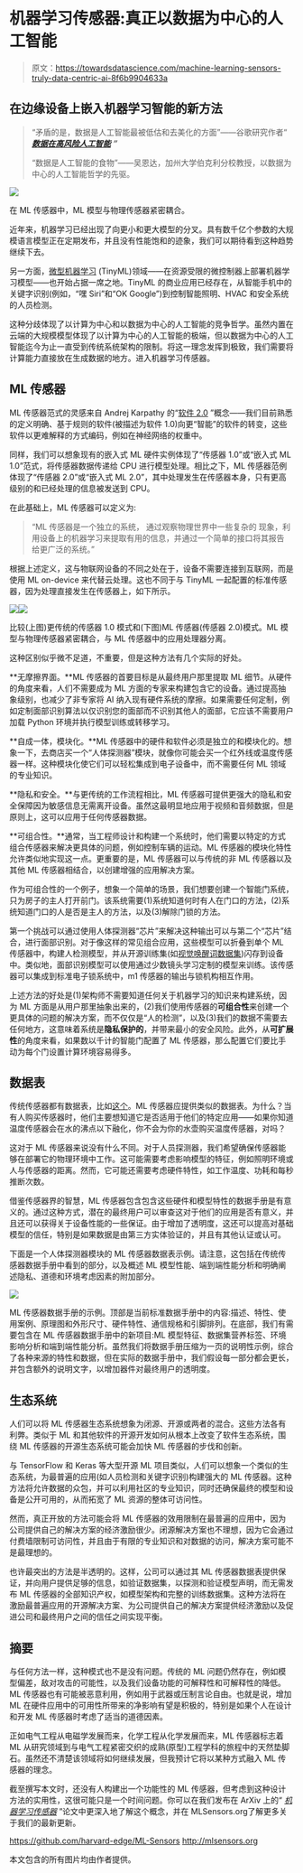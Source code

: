 # 机器学习传感器:真正以数据为中心的人工智能

> 原文：<https://towardsdatascience.com/machine-learning-sensors-truly-data-centric-ai-8f6b9904633a>

## 在边缘设备上嵌入机器学习智能的新方法

> “矛盾的是，数据是人工智能最被低估和去美化的方面”——谷歌研究作者“ [***数据在高风险人工智能***](https://storage.googleapis.com/pub-tools-public-publication-data/pdf/0d556e45afc54afeb2eb6b51a9bc1827b9961ff4.pdf) ***”***
> 
> “数据是人工智能的食物”——吴恩达，加州大学伯克利分校教授，以数据为中心的人工智能哲学的先驱。

![](img/64938c349f651efacb09a3b68412b22b.png)

在 ML 传感器中，ML 模型与物理传感器紧密耦合。

近年来，机器学习已经出现了向更小和更大模型的分叉。具有数千亿个参数的大规模语言模型正在定期发布，并且没有性能饱和的迹象，我们可以期待看到这种趋势继续下去。

另一方面，[微型机器学习](/tiny-machine-learning-the-next-ai-revolution-495c26463868) (TinyML)领域——在资源受限的微控制器上部署机器学习模型——也开始占据一席之地。TinyML 的商业应用已经存在，从智能手机中的关键字识别(例如，“嘿 Siri”和“OK Google”)到控制智能照明、HVAC 和安全系统的人员检测。

这种分歧体现了以计算为中心和以数据为中心的人工智能的竞争哲学。虽然内置在云端的大规模模型体现了以计算为中心的人工智能的极端，但以数据为中心的人工智能迄今为止一直受到传统系统架构的限制。将这一理念发挥到极致，我们需要将计算能力直接放在生成数据的地方。进入机器学习传感器。

## ML 传感器

ML 传感器范式的灵感来自 Andrej Karpathy 的“[软件 2.0](https://karpathy.medium.com/software-2-0-a64152b37c35) ”概念——我们目前熟悉的定义明确、基于规则的软件(被描述为软件 1.0)向更“智能”的软件的转变，这些软件以更难解释的方式编码，例如在神经网络的权重中。

同样，我们可以想象现有的嵌入式 ML 硬件实例体现了“传感器 1.0”或“嵌入式 ML 1.0”范式，将传感器数据传递给 CPU 进行模型处理。相比之下，ML 传感器范例体现了“传感器 2.0”或“嵌入式 ML 2.0”，其中处理发生在传感器本身，只有更高级别的和已经处理的信息被发送到 CPU。

在此基础上，ML 传感器可以定义为:

> “ML 传感器是一个独立的系统，
> 通过观察物理世界中一些复杂的
> 现象，利用设备上的机器学习来提取有用的信息，并通过一个简单的接口将其报告
> 给更广泛的系统。”

根据上述定义，这与物联网设备的不同之处在于，设备不需要连接到互联网，而是使用 ML on-device 来代替云处理。这也不同于与 TinyML 一起配置的标准传感器，因为处理直接发生在传感器上，如下所示。

![](img/9cecdf814839b0929acd9b2349f1bfba.png)![](img/1a07ef74ce489ee929f5ff94e185d5c2.png)

比较(上图)更传统的传感器 1.0 模式和(下图)ML 传感器(传感器 2.0)模式。ML 模型与物理传感器紧密耦合，与 ML 传感器中的应用处理器分离。

这种区别似乎微不足道，不重要，但是这种方法有几个实际的好处。

**无摩擦界面。**ML 传感器的首要目标是从最终用户那里提取 ML 细节。从硬件的角度来看，人们不需要成为 ML 方面的专家来构建包含它的设备。通过提高抽象级别，也减少了非专家将 AI 纳入现有硬件系统的摩擦。如果需要任何定制，例如定制面部识别算法以仅识别您的面部而不识别其他人的面部，它应该不需要用户加载 Python 环境并执行模型训练或转移学习。

**自成一体，模块化。**ML 传感器中的硬件和软件必须是独立的和模块化的。想象一下，去商店买一个“人体探测器”模块，就像你可能会买一个红外线或温度传感器一样。这种模块化使它们可以轻松集成到电子设备中，而不需要任何 ML 领域的专业知识。

**隐私和安全。**与更传统的工作流程相比，ML 传感器可提供更强大的隐私和安全保障因为敏感信息无需离开设备。虽然这最明显地应用于视频和音频数据，但是原则上，这可以应用于任何传感器数据。

**可组合性。**通常，当工程师设计和构建一个系统时，他们需要以特定的方式组合传感器来解决更具体的问题，例如控制车辆的运动。ML 传感器的模块化特性允许类似地实现这一点。更重要的是，ML 传感器可以与传统的非 ML 传感器以及其他 ML 传感器相结合，以创建增强的应用解决方案。

作为可组合性的一个例子，想象一个简单的场景，我们想要创建一个智能门系统，只为房子的主人打开前门。该系统需要(1)系统知道何时有人在门口的方法，(2)系统知道门口的人是否是主人的方法，以及(3)解除门锁的方法。

第一个挑战可以通过使用人体探测器“芯片”来解决这种输出可以与第二个“芯片”结合，进行面部识别。对于像这样的常见组合应用，这些模型可以折叠到单个 ML 传感器中，构建人检测模型，并从开源训练集(如[视觉唤醒词数据集](https://arxiv.org/abs/1906.05721))闪存到设备中。类似地，面部识别模型可以使用通过少数镜头学习定制的模型来训练。该传感器可以集成到标准电子锁系统中，m1 传感器的输出与锁机构相互作用。

上述方法的好处是(1)架构师不需要知道任何关于机器学习的知识来构建系统，因为 ML 方面是从用户那里抽象出来的，(2)我们使用传感器的**可组合性**来创建一个更具体的问题的解决方案，而不仅仅是“人的检测”，以及(3)我们的数据不需要去任何地方，这意味着系统是**隐私保护的**，并带来最小的安全风险。此外，从**可扩展性**的角度来看，如果数以千计的智能门配置了 ML 传感器，那么配置它们要比手动为每个门设置计算环境容易得多。

## 数据表

传统传感器都有数据表，比如[这个](https://www.belimo.com/mam/Datasheets/en-gb/belimo_22UTH-53_datasheet_en-gb.pdf)。ML 传感器应提供类似的数据表。为什么？当有人购买传感器时，他们主要想知道它是否适用于他们的特定应用——如果你知道温度传感器会在水的沸点以下融化，你不会为你的水壶购买温度传感器，对吗？

这对于 ML 传感器来说没有什么不同。对于人员探测器，我们希望确保传感器能够在部署它的物理环境中工作。这可能需要考虑影响模型的特征，例如照明环境或人与传感器的距离。然而，它可能还需要考虑硬件特性，如工作温度、功耗和每秒推断次数。

借鉴传感器界的智慧，ML 传感器包含包含这些硬件和模型特性的数据手册是有意义的。通过这种方式，潜在的最终用户可以审查这对于他们的应用是否有意义，并且还可以获得关于设备性能的一些保证。由于增加了透明度，这还可以提高对基础模型的信任，特别是如果数据是由第三方实体验证的，并且有其他认证或认可。

下面是一个人体探测器模块的 ML 传感器数据表示例。请注意，这包括在传统传感器数据手册中看到的部分，以及概述 ML 模型性能、端到端性能分析和明确阐述隐私、道德和环境考虑因素的附加部分。

![](img/b1613f59097b36ec4458fd57faf3945e.png)

ML 传感器数据手册的示例。顶部是当前标准数据手册中的内容:描述、特性、使用案例、原理图和外形尺寸、硬件特性、通信规格和引脚排列。在底部，我们有需要包含在 ML 传感器数据手册中的新项目:ML 模型特征、数据集营养标签、环境影响分析和端到端性能分析。虽然我们将数据手册压缩为一页的说明性示例，综合了各种来源的特性和数据，但在实际的数据手册中，我们假设每一部分都会更长，并包含额外的说明文字，以增加器件对最终用户的透明度。

## **生态系统**

人们可以将 ML 传感器生态系统想象为闭源、开源或两者的混合。这些方法各有利弊。类似于 ML 和其他软件的开源开发如何从根本上改变了软件生态系统，围绕 ML 传感器的开源生态系统可能会加快 ML 传感器的步伐和创新。

与 TensorFlow 和 Keras 等大型开源 ML 项目类似，人们可以想象一个类似的生态系统，为最普遍的应用(如人员检测和关键字识别)构建强大的 ML 传感器。这种方法将允许数据的众包，并可以利用社区的专业知识，同时还确保最终的模型和设备是公开可用的，从而拓宽了 ML 资源的整体可访问性。

然而，真正开放的方法可能会将 ML 传感器的效用限制在最普遍的应用中，因为公司提供自己的解决方案的经济激励很少。闭源解决方案也不理想，因为它会通过付费墙限制可访问性，并且由于有限的专业知识和对数据的访问，解决方案可能不是最理想的。

也许最突出的方法是半透明的。这样，公司可以通过其 ML 传感器数据表提供保证，并向用户提供足够的信息，如验证数据集，以探测和验证模型声明，而无需发布 ML 传感器的全部知识产权，如模型架构和完整的训练数据集。这种方法将在激励最普遍应用的开源解决方案、为公司提供自己的解决方案提供经济激励以及促进公司和最终用户之间的信任之间实现平衡。

## 摘要

与任何方法一样，这种模式也不是没有问题。传统的 ML 问题仍然存在，例如模型偏差，敌对攻击的可能性，以及我们设备功能的可解释性和可解释性的降低。ML 传感器也有可能被恶意利用，例如用于武器或压制言论自由。也就是说，增加 ML 在硬件应用中的可用性所带来的净影响有望是积极的，特别是如果个人在设计和开发 ML 传感器时考虑了适当的道德因素。

正如电气工程从电磁学发展而来，化学工程从化学发展而来，ML 传感器标志着 ML 从研究领域到与电气工程紧密交织的成熟(原型)工程学科的旅程中的天然垫脚石。虽然还不清楚该领域将如何继续发展，但我预计它将以某种方式融入 ML 传感器的理念。

截至撰写本文时，还没有人构建出一个功能性的 ML 传感器，但考虑到这种设计方法的实用性，这很可能只是一个时间问题。你可以在我们发布在 ArXiv 上的“ [*机器学习传感器*](https://arxiv.org/abs/2206.03266) ”论文中更深入地了解这个概念，并在 MLSensors.org了解更多关于我们的最新更新。

<https://github.com/harvard-edge/ML-Sensors>  <http://mlsensors.org>  

本文包含的所有图片均由作者提供。